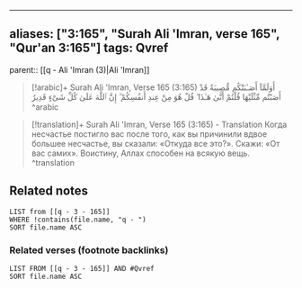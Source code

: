 
---
aliases: ["3:165", "Surah Ali 'Imran, verse 165", "Qur'an 3:165"]
tags: Qvref
---

parent:: [[q - Ali 'Imran (3)|Ali 'Imran]]

> [!arabic]+ Surah Ali 'Imran, Verse 165 (3:165)
> <span class="quran-arabic">أَوَلَمَّآ أَصَـٰبَتْكُم مُّصِيبَةٌ قَدْ أَصَبْتُم مِّثْلَيْهَا قُلْتُمْ أَنَّىٰ هَـٰذَا ۖ قُلْ هُوَ مِنْ عِندِ أَنفُسِكُمْ ۗ إِنَّ ٱللَّهَ عَلَىٰ كُلِّ شَىْءٍ قَدِيرٌ</span>
^arabic

> [!translation]+ Surah Ali 'Imran, Verse 165 (3:165) - Translation
> Когда несчастье постигло вас после того, как вы причинили вдвое большее несчастье, вы сказали: «Откуда все это?». Скажи: «От вас самих». Воистину, Аллах способен на всякую вещь.
^translation



## Related notes
```dataview
LIST from [[q - 3 - 165]]
WHERE !contains(file.name, "q - ")
SORT file.name ASC
```

### Related verses (footnote backlinks)
```dataview
LIST FROM [[q - 3 - 165]] AND #Qvref
SORT file.name ASC
```

